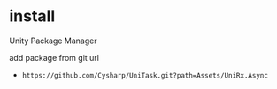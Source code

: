 # install

Unity Package Manager

add package from git url

+ `https://github.com/Cysharp/UniTask.git?path=Assets/UniRx.Async`
